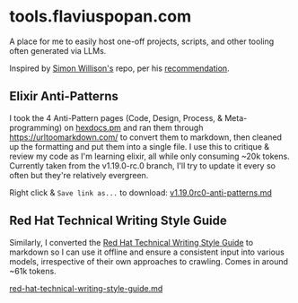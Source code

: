 # tools.flaviuspopan.com

A place for me to easily host one-off projects, scripts, and other tooling often generated via LLMs.

Inspired by [Simon Willison's](https://github.com/simonw/tools) repo, per his [recommendation](https://bsky.app/profile/simonwillison.net/post/3lhkpjt747s24).

## Elixir Anti-Patterns

I took the 4 Anti-Pattern pages (Code, Design, Process, & Meta-programming) on [hexdocs.pm](https://hexdocs.pm/elixir/1.19.0-rc.0/what-anti-patterns.html) and ran them through https://urltoomarkdown.com/ to convert them to markdown, then cleaned up the formatting and put them into a single file. I use this to critique & review my code as I'm learning elixir, all while only consuming ~20k tokens. Currently taken from the v1.19.0-rc.0 branch, I'll try to update it every so often but they're relatively evergreen.

Right click & `Save link as...` to download: [v1.19.0rc0-anti-patterns.md](v1.19.0rc0-anti-patterns.md)

## Red Hat Technical Writing Style Guide

Similarly, I converted the [Red Hat Technical Writing Style Guide](https://stylepedia.net/style/) to markdown so I can use it offline and ensure a consistent input into various models, irrespective of their own approaches to crawling. Comes in around ~61k tokens.

[red-hat-technical-writing-style-guide.md](red-hat-technical-writing-style-guide.md)

